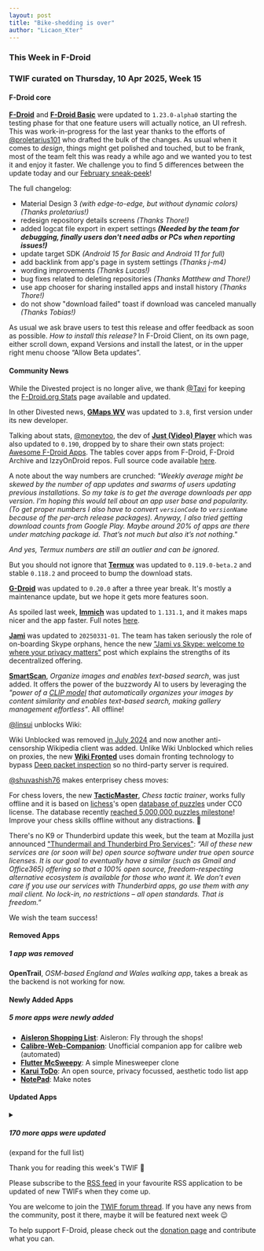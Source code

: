 ```yaml
---
layout: post
title: "Bike-shedding is over"
author: "Licaon_Kter"
---
```


### This Week in F-Droid

### TWIF curated on Thursday, 10 Apr 2025, Week 15

#### F-Droid core

**[F\-Droid](https://f-droid.org/packages/org.fdroid.fdroid)** and **[F\-Droid Basic](https://f-droid.org/packages/org.fdroid.basic)** were updated to `1.23.0-alpha0` starting the testing phase for that one feature users will actually notice, an UI refresh. This was work-in-progress for the last year thanks to the efforts of [@proletarius101](https://gitlab.com/proletarius101) who drafted the bulk of the changes. As usual when it comes to _design_, things might get polished and touched, but to be frank, most of the team felt this was ready a while ago and we wanted you to test it and enjoy it faster. We challenge you to find 5 differences between the update today and our [February sneak-peek](https://floss.social/@fdroidorg/113991657023281312)!

The full changelog:

* Material Design 3 _(with edge-to-edge, but without dynamic colors)_ _(Thanks proletarius!)_
* redesign repository details screens _(Thanks Thore!)_
* added logcat file export in expert settings _**(Needed by the team for debugging, finally users don't need adbs or PCs when reporting issues!)**_
* update target SDK _(Android 15 for Basic and Android 11 for full)_
* add backlink from app's page in system settings _(Thanks j-m4)_
* wording improvements _(Thanks Lucas!)_
* bug fixes related to deleting repositories _(Thanks Matthew and Thore!)_
* use app chooser for sharing installed apps and install history _(Thanks Thore!)_
* do not show "download failed" toast if download was canceled manually _(Thanks Tobias!)_

As usual we ask brave users to test this release and offer feedback as soon as possible. _How to install this release?_ In F-Droid Client, on its own page, either scroll down, expand Versions and install the latest, or in the upper right menu choose “Allow Beta updates”.


#### Community News

While the Divested project is no longer alive, we thank [@Tavi](https://divested.dev/) for keeping the [F-Droid.org Stats](https://divested.dev/pages/fdroid_stats) page available and updated.

In other Divested news, **[GMaps WV](https://f-droid.org/packages/us.spotco.maps)** was updated to `3.8`, first version under its new developer.

Talking about stats, [@moneytoo](https://github.com/moneytoo), the dev of **[Just \(Video\) Player](https://f-droid.org/packages/com.brouken.player)** which was also updated to `0.190`, dropped by to share their own stats project: [Awesome F-Droid Apps](https://fdroid.tabler.dev/). The tables cover apps from F-Droid, F-Droid Archive and IzzyOnDroid repos. Full source code available [here](https://github.com/moneytoo/awesome-fdroid).

A note about the way numbers are crunched: _"Weekly average might be skewed by the number of app updates and swarms of users updating previous installations. So my take is to get the average downloads per app version. I’m hoping this would tell about an app user base and popularity. (To get proper numbers I also have to convert `versionCode` to `versionName` because of the per-arch release packages).
Anyway, I also tried getting download counts from Google Play. Maybe around 20% of apps are there under matching package id. That’s not much but also it’s not nothing."_

_And yes, Termux numbers are still an outlier and can be ignored._

But you should not ignore that **[Termux](https://f-droid.org/packages/com.termux)** was updated to `0.119.0-beta.2` and stable `0.118.2` and proceed to bump the download stats.

**[G\-Droid](https://f-droid.org/packages/org.gdroid.gdroid)** was updated to `0.20.0` after a three year break. It's mostly a maintenance update, but we hope it gets more features soon.

As spoiled last week, **[Immich](https://f-droid.org/packages/app.alextran.immich)** was updated to `1.131.1`, and it makes maps nicer and the app faster. Full notes [here](https://github.com/immich-app/immich/releases/tag/v1.131.0).

**[Jami](https://f-droid.org/packages/cx.ring)** was updated to `20250331-01`. The team has taken seriously the role of on-boarding Skype orphans, hence the new ["Jami vs Skype: welcome to where your privacy matters"](https://jami.net/jami-vs-skype-welcome-to-where-your-privacy-matters/) post which explains the strengths of its decentralized offering.

**[SmartScan](https://f-droid.org/packages/com.fpf.smartscan)**, _Organize images and enables text\-based search_, was just added. It offers the power of the buzzwordy AI to users by leveraging the  _"power of a [CLIP model](https://openai.com/index/clip) that automatically organizes your images by content similarity and enables text-based search, making gallery management effortless"_. All offline!

[@linsui](https://gitlab.com/linsui) unblocks Wiki:

Wiki Unblocked was removed [in July 2024](https://f-droid.org/2024/07/18/twif.html#removed-apps) and now another anti-censorship Wikipedia client was added. Unlike Wiki Unblocked which relies on proxies, the new **[Wiki Fronted](https://f-droid.org/packages/com.hicorenational.wikipedia)** uses domain fronting technology to bypass [Deep packet inspection](https://en.wikipedia.org/wiki/Deep_packet_inspection) so no third-party server is required.

[@shuvashish76](https://forum.f-droid.org/u/shuvashish76) makes enterprisey chess moves:

For chess lovers, the new **[TacticMaster](https://f-droid.org/packages/com.tacticmaster)**, _Chess tactic trainer_, works fully offline and it is based on [lichess](https://f-droid.org/en/packages/org.lichess.mobileapp.free/)'s open [database of puzzles](https://database.lichess.org/#puzzles) under CC0 license. The database recently [reached 5,000,000 puzzles milestone](https://mastodon.online/@lichess/114296831810826483)! Improve your chess skills offline without any distractions. 🙂

There's no K9 or Thunderbird update this week, but the team at Mozilla just announced ["Thundermail and Thunderbird Pro Services"](https://blog.thunderbird.net/2025/04/thundermail-and-thunderbird-pro-services/): _“All of these new services are (or soon will be) open source software under true open source licenses. It is our goal to eventually have a similar (such as Gmail and Office365) offering so that a 100% open source, freedom-respecting alternative ecosystem is available for those who want it. We don’t even care if you use our services with Thunderbird apps, go use them with any mail client. No lock-in, no restrictions – all open standards. That is freedom.”_

We wish the team success!


#### Removed Apps

##### 1 app was removed

**OpenTrail**, _OSM\-based England and Wales walking app_, takes a break as the backend is not working for now.

#### Newly Added Apps

##### 5 more apps were newly added

* **[Aisleron Shopping List](https://f-droid.org/packages/com.aisleron)**: Aisleron: Fly through the shops\!
* **[Calibre\-Web\-Companion](https://f-droid.org/packages/de.doen1el.calibreWebCompanion)**: Unofficial companion app for calibre web \(automated\)
* **[Flutter McSweepy](https://f-droid.org/packages/de.justquitstudios.fluttermcsweepy)**: A simple Minesweeper clone
* **[Karui ToDo](https://f-droid.org/packages/io.github.ronynn.karui)**: An open source, privacy focussed, aesthetic todo list app
* **[NotePad](https://f-droid.org/packages/com.xmission.trevin.android.notes)**: Make notes

#### Updated Apps

<details markdown=1>
<summary><h5>170 more apps were updated</h5> (expand for the full list)</summary>

* **[38C3 Schedule](https://f-droid.org/packages/info.metadude.android.congress.schedule)** was updated to `1.70.0`
* **[Acode editor \- Android code editor](https://f-droid.org/packages/com.foxdebug.acode)** was updated to `1.11.1`
* **[AltLocationServices](https://f-droid.org/packages/com.opengps.altlocationservices)** was updated to `1.1`
* **[ANOTHERpass](https://f-droid.org/packages/de.jepfa.yapm)** was updated to `2.2.0`
* **[Apollo](https://f-droid.org/packages/org.nuclearfog.apollo)** was updated to `1.6.6`
* **[App Manager](https://f-droid.org/packages/io.github.muntashirakon.AppManager)** was updated to `4.0.2`
* **[ArcaneChat](https://f-droid.org/packages/chat.delta.lite)** was updated to `1.56.1`
* **[Aria for Misskey](https://f-droid.org/packages/com.poppingmoon.aria)** was updated to `1.0.1`
* **[Audio Spectrum Analyzer](https://f-droid.org/packages/org.woheller69.audio_analyzer_for_android)** was updated to `2.8`
* **[Auto Auto\-Rotate](https://f-droid.org/packages/com.jarsilio.android.autoautorotate)** was updated to `0.12.9`
* **[BabyName](https://f-droid.org/packages/fr.hnit.babyname)** was updated to `1.2.1`
* **[Bahn\-Vorhersage](https://f-droid.org/packages/de.bahnvorhersage.app)** was updated to `0.4.1`
* **[Barcode Scanner](https://f-droid.org/packages/com.atharok.barcodescanner)** was updated to `1.25.2`
* **[baresip](https://f-droid.org/packages/com.tutpro.baresip)** was updated to `64.1.0`
* **[baresip\+](https://f-droid.org/packages/com.tutpro.baresip.plus)** was updated to `51.1.0`
* **[BLE Radar](https://f-droid.org/packages/f.cking.software)** was updated to `0.29.3-beta`
* **[Blood pressure monitor](https://f-droid.org/packages/com.derdilla.bloodPressureApp)** was updated to `1.8.6`
* **[Capy Reader](https://f-droid.org/packages/com.capyreader.app)** was updated to `2025.04.1121`
* **[Cardabase](https://f-droid.org/packages/com.georgeyt9769.cardabase)** was updated to `1.3.0`
* **[Casio G\-Shock Smart Sync](https://f-droid.org/packages/org.avmedia.gshockGoogleSync)** was updated to `22.3`
* **[Chip Defense](https://f-droid.org/packages/de.chadenas.cpudefense)** was updated to `1.54`
* **[Citrine](https://f-droid.org/packages/com.greenart7c3.citrine)** was updated to `0.7.3`
* **[Ciyue](https://f-droid.org/packages/org.eu.mumulhl.ciyue)** was updated to `1.9.0`
* **[Clash Meta For Android](https://f-droid.org/packages/com.github.metacubex.clash.meta)** was updated to `2.11.7.Meta`
* **[Clock](https://f-droid.org/packages/com.best.deskclock)** was updated to `2.17`
* **[croc](https://f-droid.org/packages/com.github.howeyc.crocgui)** was updated to `1.11.4`
* **[Cryptographic ID](https://f-droid.org/packages/io.gitlab.cryptographic_id)** was updated to `0.5.5`
* **[CuteMusic](https://f-droid.org/packages/com.sosauce.cutemusic)** was updated to `2.7.0`
* **[Delta Chat](https://f-droid.org/packages/com.b44t.messenger)** was updated to `1.56.1`
* **[Delta Icon Pack](https://f-droid.org/packages/website.leifs.delta.foss)** was updated to `2.2.0`
* **[Diaguard: Diabetes Diary](https://f-droid.org/packages/com.faltenreich.diaguard)** was updated to `3.13.3`
* **[Diatronome](https://f-droid.org/packages/org.kalinisa.diatronome)** was updated to `1.0.5`
* **[DigiAgriApp](https://f-droid.org/packages/org.digiagriapp)** was updated to `0.3.6`
* **[DNSNet](https://f-droid.org/packages/dev.clombardo.dnsnet)** was updated to `1.1.16`
* **[Drowser](https://f-droid.org/packages/com.jarsilio.android.drowser)** was updated to `1.0.7`
* **[Eidetic](https://f-droid.org/packages/io.github.hathibelagal.eidetic)** was updated to `1.4.2`
* **[EVMap \- EV chargers](https://f-droid.org/packages/net.vonforst.evmap)** was updated to `1.9.15`
* **[FaFa Runner](https://f-droid.org/packages/com.chenyifaer.fafarunner)** was updated to `2.0.1`
* **[FairEmail](https://f-droid.org/packages/eu.faircode.email)** was updated to `1.2270`
* **[Fedilab](https://f-droid.org/packages/fr.gouv.etalab.mastodon)** was updated to `3.31.3`
* **[Fennec F\-Droid](https://f-droid.org/packages/org.mozilla.fennec_fdroid)** was updated to `137.0.0`
* **[Find my IP](https://f-droid.org/packages/com.maksimowiczm.findmyip)** was updated to `v2.0.3`
* **[Fitness Calendar](https://f-droid.org/packages/com.inky.fitnesscalendar)** was updated to `2025.04.1`
* **[Flexify](https://f-droid.org/packages/com.presley.flexify)** was updated to `2.0.17`
* **[Flip 2 DND](https://f-droid.org/packages/dev.robin.flip_2_dnd)** was updated to `3.1.0`
* **[Food You \- Calorie Tracker & Food Diary](https://f-droid.org/packages/com.maksimowiczm.foodyou)** was updated to `1.3.1`
* **[Forkyz](https://f-droid.org/packages/app.crossword.yourealwaysbe.forkyz)** was updated to `64`
* **[FOSS Browser](https://f-droid.org/packages/de.baumann.browser)** was updated to `19.2`
* **[Fossify Messages](https://f-droid.org/packages/org.fossify.messages)** was updated to `1.1.7`
* **[Fossify Phone](https://f-droid.org/packages/org.fossify.phone)** was updated to `1.4.0`
* **[Gallery for PhotoPrism](https://f-droid.org/packages/ua.com.radiokot.photoprism)** was updated to `1.36.0`
* **[Gauguin](https://f-droid.org/packages/org.piepmeyer.gauguin)** was updated to `0.36.0`
* **[GitNex for Forgejo and Gitea](https://f-droid.org/packages/org.mian.gitnex)** was updated to `8.0.2`
* **[Goodtime \- Minimalist Pomodoro Timer](https://f-droid.org/packages/com.apps.adrcotfas.goodtime)** was updated to `3.0.4`
* **[gptAssist](https://f-droid.org/packages/org.woheller69.gptassist)** was updated to `1.80`
* **[Green: Bitcoin Wallet](https://f-droid.org/packages/com.greenaddress.greenbits_android_wallet)** was updated to `4.1.8`
* **[Habit\-Maker](https://f-droid.org/packages/com.dessalines.habitmaker)** was updated to `0.0.25`
* **[Hammer \[ALPHA\]](https://f-droid.org/packages/com.darkrockstudios.apps.hammer.android)** was updated to `1.10.0`
* **[idTech4A\+\+](https://f-droid.org/packages/com.karin.idTech4Amm)** was updated to `1.1.0harmattan63lindaiyu`
* **[Infomaniak kDrive](https://f-droid.org/packages/com.infomaniak.drive)** was updated to `5.4.3`
* **[Jass board](https://f-droid.org/packages/ch.simonste.jasstafel)** was updated to `4.1.7`
* **[Kazumi](https://f-droid.org/packages/com.predidit.kazumi)** was updated to `1.6.4`
* **[Keep Alive](https://f-droid.org/packages/io.keepalive.android)** was updated to `1.3.1`
* **[KeePassDroid](https://f-droid.org/packages/com.android.keepass)** was updated to `2.6.8.4`
* **[Kotatsu](https://f-droid.org/packages/org.koitharu.kotatsu)** was updated to `8.1`
* **[Kreate](https://f-droid.org/packages/me.knighthat.kreate)** was updated to `1.1.3-fdroid`
* **[Kuaizi IME](https://f-droid.org/packages/org.crazydan.studio.app.ime.kuaizi)** was updated to `3.1.0`
* **[Kvaesitso](https://f-droid.org/packages/de.mm20.launcher2.release)** was updated to `1.35.2-fdroid`
* **[Launch Chat](https://f-droid.org/packages/org.vinaygopinath.launchchat)** was updated to `1.4.0`
* **[Les Pas \- Photo Album for Nextcloud](https://f-droid.org/packages/site.leos.apps.lespas)** was updated to `2.9.12`
* **[LessPass](https://f-droid.org/packages/com.lesspass.android)** was updated to `9.8.7`
* **[Linux Command Library](https://f-droid.org/packages/com.inspiredandroid.linuxcommandbibliotheca)** was updated to `3.3.3`
* **[Linwood Butterfly Nightly](https://f-droid.org/packages/dev.linwood.butterfly.nightly)** was updated to `2.3.0-beta.4`
* **[Lissen: Audiobookshelf client](https://f-droid.org/packages/org.grakovne.lissen)** was updated to `1.3.8`
* **[Logcat Reader](https://f-droid.org/packages/com.dp.logcatapp)** was updated to `2.0.0`
* **[maid](https://f-droid.org/packages/com.danemadsen.maid)** was updated to `2.0.4`
* **[Materialious](https://f-droid.org/packages/us.materialio.app)** was updated to `1.7.19`
* **[MedTimer](https://f-droid.org/packages/com.futsch1.medtimer)** was updated to `1.16.8`
* **[Mensinator](https://f-droid.org/packages/com.mensinator.app)** was updated to `2.0`
* **[Meshtastic](https://f-droid.org/packages/com.geeksville.mesh)** was updated to `2.5.21`
* **[Mill](https://f-droid.org/packages/com.calcitem.sanmill)** was updated to `6.0.1`
* **[MOROway App](https://f-droid.org/packages/de.moroway.oc)** was updated to `10.3.0`
* **[MTG Familiar](https://f-droid.org/packages/com.gelakinetic.mtgfam)** was updated to `3.9.12`
* **[MuPDF mini](https://f-droid.org/packages/com.artifex.mupdf.mini.app)** was updated to `1.25.6a`
* **[MuPDF viewer](https://f-droid.org/packages/com.artifex.mupdf.viewer.app)** was updated to `1.25.6a`
* **[MusicSearch](https://f-droid.org/packages/io.github.lydavid.musicsearch)** was updated to `1.16.10`
* **[Musify](https://f-droid.org/packages/com.gokadzev.musify.fdroid)** was updated to `9.3.0`
* **[My Expenses](https://f-droid.org/packages/org.totschnig.myexpenses)** was updated to `3.9.7.1`
* **[Neon](https://f-droid.org/packages/com.github.handewo.neon)** was updated to `0.4`
* **[neutriNote CE](https://f-droid.org/packages/com.appmindlab.nano)** was updated to `4.5.6`
* **[Nextcloud](https://f-droid.org/packages/com.nextcloud.client)** was updated to `3.31.1`
* **[Nextcloud Cookbook](https://f-droid.org/packages/de.lukasneugebauer.nextcloudcookbook)** was updated to `0.24.2`
* **[Nextcloud Dev](https://f-droid.org/packages/com.nextcloud.android.beta)** was updated to `20250405`
* **[ntodotxt](https://f-droid.org/packages/de.tnmgl.ntodotxt)** was updated to `0.12.4`
* **[Obtainium](https://f-droid.org/packages/dev.imranr.obtainium.fdroid)** was updated to `1.1.49`
* **[Open Sudoku](https://f-droid.org/packages/org.moire.opensudoku)** was updated to `4.4.4`
* **[OpenMensa](https://f-droid.org/packages/de.uni_potsdam.hpi.openmensa)** was updated to `2.1.0`
* **[OpenVPN for Android](https://f-droid.org/packages/de.blinkt.openvpn)** was updated to `0.7.58`
* **[Orgro](https://f-droid.org/packages/com.madlonkay.orgro)** was updated to `1.58.3`
* **[Orgzly Revived](https://f-droid.org/packages/com.orgzlyrevived)** was updated to `1.10.0`
* **[Orion Viewer \- Pdf & Djvu](https://f-droid.org/packages/universe.constellation.orion.viewer)** was updated to `0.95.7`
* **[Oshi Uploader](https://f-droid.org/packages/org.codeberg.quecomet.oshi)** was updated to `1.1.3`
* **[OSM Dashboard \(Offline\)](https://f-droid.org/packages/de.storchp.opentracks.osmplugin.offline)** was updated to `6.2.0`
* **[OSM Dashboard for OpenTracks](https://f-droid.org/packages/de.storchp.opentracks.osmplugin)** was updated to `6.2.0`
* **[osm2gmaps](https://f-droid.org/packages/net.retiolus.osm2gmaps)** was updated to `0.5.11`
* **[ownCloud](https://f-droid.org/packages/com.owncloud.android)** was updated to `4.5.1`
* **[Pachli for Mastodon](https://f-droid.org/packages/app.pachli)** was updated to `2.11.0`
* **[Periodical](https://f-droid.org/packages/de.arnowelzel.android.periodical)** was updated to `1.90`
* **[Phocid](https://f-droid.org/packages/org.sunsetware.phocid)** was updated to `20250403`
* **[PicGuard](https://f-droid.org/packages/com.kjxbyz.picguard)** was updated to `2.0.1`
* **[Podcini\.X \- Podcast instrument](https://f-droid.org/packages/ac.mdiq.podcini.X)** was updated to `8.13.6`
* **[pretixPRINT](https://f-droid.org/packages/eu.pretix.pretixprint)** was updated to `2.19.7-foss`
* **[Principia](https://f-droid.org/packages/com.bithack.principia)** was updated to `2025.04.05`
* **[Proton Pass: Password Manager](https://f-droid.org/packages/proton.android.pass.fdroid)** was updated to `1.30.6`
* **[Quillpad](https://f-droid.org/packages/io.github.quillpad)** was updated to `1.4.25`
* **[RailTrip](https://f-droid.org/packages/fr.nocle.passegares)** was updated to `1.5.7`
* **[Railway station photos](https://f-droid.org/packages/de.bahnhoefe.deutschlands.bahnhofsfotos)** was updated to `16.1.0`
* **[Rank\-My\-Favs](https://f-droid.org/packages/com.dessalines.rankmyfavs)** was updated to `0.6.11`
* **[Reader for Selfoss](https://f-droid.org/packages/bou.amine.apps.readerforselfossv2.android)** was updated to `125030901-github`
* **[Riichi Mahjong Calculator](https://f-droid.org/packages/io.ssttkkl.mahjongutils.app)** was updated to `1.0.13`
* **[Roboyard](https://f-droid.org/packages/de.z11.roboyard)** was updated to `22`
* **[RustDesk](https://f-droid.org/packages/com.carriez.flutter_hbb)** was updated to `1.3.9`
* **[Saber](https://f-droid.org/packages/com.adilhanney.saber)** was updated to `0.25.4`
* **[SchildiChat Next](https://f-droid.org/packages/chat.schildi.android)** was updated to `0.9.0-ex_25_3_4`
* **[Scrambled Exif](https://f-droid.org/packages/com.jarsilio.android.scrambledeggsif)** was updated to `1.7.14`
* **[SDAI FOSS](https://f-droid.org/packages/com.shifthackz.aisdv1.app.foss)** was updated to `0.6.8`
* **[SDB Viewer](https://f-droid.org/packages/org.zephyrsoft.sdbviewer)** was updated to `1.9-SNAPSHOT`
* **[Seamless](https://f-droid.org/packages/org.woheller69.seemless)** was updated to `1.5`
* **[Session](https://f-droid.org/packages/network.loki.messenger.fdroid)** was updated to `1.22.0`
* **[ShockAlarm](https://f-droid.org/packages/de.computerelite.shockalarm)** was updated to `0.2.7`
* **[SimpleX Chat](https://f-droid.org/packages/chat.simplex.app)** was updated to `6.3.1`
* **[SimpMusic](https://f-droid.org/packages/com.maxrave.simpmusic)** was updated to `0.2.12`
* **[SMASH — Smart Mobile App for Surveyor's Happiness](https://f-droid.org/packages/eu.hydrologis.smash)** was updated to `1.10.2`
* **[SMS Import / Export](https://f-droid.org/packages/com.github.tmo1.sms_ie)** was updated to `2.4.3-standard`
* **[Snapcast \- multi\-room audio in perfect sync](https://f-droid.org/packages/de.badaix.snapcast)** was updated to `0.29.0.2`
* **[Soothing Noise Player](https://f-droid.org/packages/ie.delilahsthings.soothingloop)** was updated to `1.3.0`
* **[SpamBlocker \(Call & SMS\)](https://f-droid.org/packages/spam.blocker)** was updated to `4.9`
* **[strongSwan VPN Client](https://f-droid.org/packages/org.strongswan.android)** was updated to `2.5.5`
* **[Super Productivity](https://f-droid.org/packages/com.superproductivity.superproductivity)** was updated to `12.0.3`
* **[Swiss Bitcoin Pay](https://f-droid.org/packages/ch.swissbitcoinpay.checkout)** was updated to `2.5.0`
* **[Syncthing\-Fork](https://f-droid.org/packages/com.github.catfriend1.syncthingandroid)** was updated to `1.29.4.0`
* **[Tasks\.org: Open\-source To\-Do Lists & Reminders](https://f-droid.org/packages/org.tasks)** was updated to `14.6.1`
* **[Termux:API](https://f-droid.org/packages/com.termux.api)** was updated to `0.51.0`
* **[The Life](https://f-droid.org/packages/org.hlwd.bible_multi_the_life)** was updated to `1.33.0`
* **[The Light](https://f-droid.org/packages/org.hlwd.bible)** was updated to `3.92`
* **[Thumb\-Key](https://f-droid.org/packages/com.dessalines.thumbkey)** was updated to `4.0.26`
* **[tiefprompt](https://f-droid.org/packages/io.github.tiefseetauchner.tiefprompt)** was updated to `0.8.0`
* **[To Do](https://f-droid.org/packages/com.xmission.trevin.android.todo)** was updated to `1.4.0`
* **[Traintime PDA](https://f-droid.org/packages/io.github.benderblog.traintime_pda)** was updated to `1.4.5`
* **[trale](https://f-droid.org/packages/de.quantumphysique.trale)** was updated to `0.11.0`
* **[Tranquil Stopwatch](https://f-droid.org/packages/tibarj.tranquilstopwatch)** was updated to `1.3.0`
* **[Tridenta](https://f-droid.org/packages/org.stypox.tridenta)** was updated to `1.5`
* **[TriPeaks NEUE](https://f-droid.org/packages/io.github.mimoguz.tripeaksneue)** was updated to `0.8.4`
* **[Träwelldroid](https://f-droid.org/packages/de.hbch.traewelling)** was updated to `2.19.1`
* **[Unciv](https://f-droid.org/packages/com.unciv.app)** was updated to `4.16.0-patch1`
* **[Unexpected Keyboard](https://f-droid.org/packages/juloo.keyboard2)** was updated to `1.31.1`
* **[URLCheck](https://f-droid.org/packages/com.trianguloy.urlchecker)** was updated to `3.3.1`
* **[venera](https://f-droid.org/packages/com.github.wgh136.venera)** was updated to `1.4.0`
* **[Vespucci](https://f-droid.org/packages/de.blau.android)** was updated to `21.0.1.0`
* **[Voyager for Lemmy](https://f-droid.org/packages/app.vger.voyager)** was updated to `2.28.0`
* **[WaveUp](https://f-droid.org/packages/com.jarsilio.android.waveup)** was updated to `3.2.22`
* **[WaveUp Tasker Plugin](https://f-droid.org/packages/com.jarsilio.android.waveup.tasker)** was updated to `0.1.7`
* **[Welefon](https://f-droid.org/packages/de.wivewa.dialer)** was updated to `1.7.0`
* **[wger Workout Manager](https://f-droid.org/packages/de.wger.flutter)** was updated to `1.8.1`
* **[whoBIRD](https://f-droid.org/packages/org.woheller69.whobird)** was updated to `4.1`
* **[WikiReader](https://f-droid.org/packages/org.nsh07.wikireader)** was updated to `1.10.3`
* **[Xed\-Editor](https://f-droid.org/packages/com.rk.xededitor)** was updated to `3.0.1`
* **[Xray](https://f-droid.org/packages/io.github.saeeddev94.xray)** was updated to `10.3.0`
* **[Xtra](https://f-droid.org/packages/com.github.andreyasadchy.xtra)** was updated to `2.43.1`
* **[聚在工大](https://f-droid.org/packages/com.hfut.schedule)** was updated to `4.14.4`

</details>

Thank you for reading this week's TWIF 🙂

Please subscribe to the [RSS feed](https://f-droid.org/feed.xml) in your favourite RSS application to be updated of new TWIFs when they come up.

You are welcome to join the [TWIF forum thread](https://forum.f-droid.org/t/new-twif-submission-thread/23546). If you have any news from the community, post it there, maybe it will be featured next week 😉

To help support F-Droid, please check out the [donation page](https://f-droid.org/donate/) and contribute what you can.

